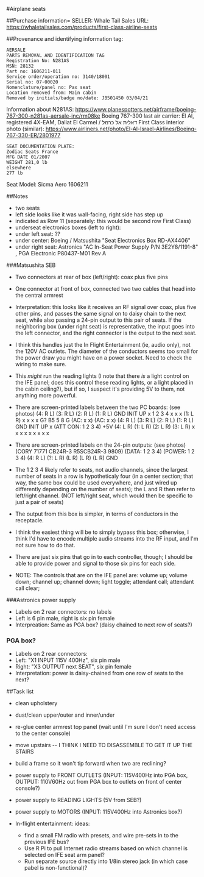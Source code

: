 #Airplane seats

##Purchase information=
SELLER: Whale Tail Sales
URL: https://whaletailsales.com/products/first-class-airline-seats

##Provenance and identifying information
tag:

```
AERSALE
PARTS REMOVAL AND IDENTIFICATION TAG
Registration No: N281AS
MSN: 28132
Part no: 1606211-011
Service order/operation no: 3140/18001
Serial no: 07-00020
Nomenclature/panel no: Pax seat
Location removed from: Main cabin
Removed by initials/badge no/date: JB501450 03/04/21
```
Information about N281AS:
https://www.planespotters.net/airframe/boeing-767-300-n281as-aersale-inc/rm08ke
Boeing 767-300
last air carrier: El Al, registered 4X-EAM, Daliat El Carmel / דאלית אל כרמל
First Class interior photo (similar):
https://www.airliners.net/photo/El-Al-Israel-Airlines/Boeing-767-330-ER/2801977


```
SEAT DOCUMENTATION PLATE:
Zodiac Seats France
MFG DATE 01/2007
WEIGHT 281,0 lb
elsewhere
277 lb
```

Seat Model: Sicma Aero 1606211

##Notes
* two seats
* left side looks like it was wall-facing, right side has step up
* indicated as Row 11 (separately: this would be second row First Class)
* underseat electronics boxes (left to right):
 * under left seat: ??
 * under center: Boeing / Matsushita "Seat Electronics Box RD-AX4406"
 * under right seat: Astronics "AC In-Seat Power Supply P/N 3E2Y8/1191-8" , PGA Electronic P80437-M01 Rev A

###Matsushita SEB
* Two connectors at rear of box (left/right): coax plus five pins
* One connector at front of box, connected two two cables that head into the central armrest
* Interpretation: this looks like it receives an RF signal over coax, plus five other pins, and passes the same signal on to daisy chain to the next seat, while also passing a 24-pin output to this pair of seats. If the neighboring box (under right seat) is representative, the input goes into the left connector, and the right connector is the output to the next seat.
* I think this handles just the In Flight Entertainment (ie, audio only), not the 120V AC outlets. The diameter of the conductors seems too small for the power draw you might have on a power socket. Need to check the wiring to make sure.
* This *might* run the reading lights (I note that there *is* a light control on the IFE panel; does this control these reading lights, or a light placed in the cabin ceiling?), but if so, I suspect it's providing 5V to them, not anything more powerful.
* There are screen-printed labels between the two PC boards: (see photos)
(4: R L) (3: R L) (2: R L) (1: R L) GND INIT UP x 1 2 3 4 x x x (1: L R) x x x x G? B5 5 8 G (AC: x x) (AC: x x)
(4: R L) (3: R L) (2: R L) (1: R L) GND INIT UP x (ATT CON: 1 2 3 4) +5V (4: L R) (1: L R) (2: L R) (3: L R) x x x x x x x x x
* There are screen-printed labels on the 24-pin outputs: (see photos)(CORY 71771 CB24R-3 R5SCB24R-3 9809)
(DATA: 1 2 3 4) (POWER: 1 2 3 4) (4: R L) (?: L R) (L R) (L R) (L R) GND
* The 1 2 3 4 likely refer to seats, not audio channels, since the largest number of seats in a row is hypotheticaly four (in a center section; that way, the same box could be used everywhere, and just wired up differently depending on the number of seats); the L and R then refer to left/right channel. (NOT left/right seat, which would then be specific to just a pair of seats)

* The output from this box is simpler, in terms of conductors in the receptacle. 
* I think the easiest thing will be to simply bypass this box; otherwise, I think I'd have to encode multiple audio streams into the RF input, and I'm not sure how to do that.
* There are just six pins that go in to each controller, though; I should be able to provide power and signal to those six pins for each side.

* NOTE: The controls that are on the IFE panel are: volume up; volume down; channel up; channel down; light toggle; attendant call; attendant call clear;

###Astronics power supply

* Labels on 2 rear connectors: no labels
* Left is 6 pin male, right is six pin female
* Interpreation: Same as PGA box? (daisy chained to next row of seats?)

### PGA box?

* Labels on 2 rear connectors:
* Left: "X1 INPUT 115V 400Hz", six pin male
* Right: "X3 OUTPUT next SEAT", six pin female
* Interpretation: power is daisy-chained from one row of seats to the next?

##Task list

* clean upholstery

* dust/clean upper/outer and inner/under

* re-glue center armrest top panel
(wait until I'm sure I don't need access to the center console)

* move upstairs -- I THINK I NEED TO DISASSEMBLE TO GET IT UP THE STAIRS

* build a frame so it won't tip forward when two are reclining?

* power supply to FRONT OUTLETS (INPUT: 115V400Hz into PGA box, OUTPUT: 110V60Hz out from PGA box to outlets on front of center console?)

* power supply to READING LIGHTS (5V from SEB?)

* power supply to MOTORS (INPUT: 115V400Hz into Astronics box?)

* In-flight entertainment:
ideas:
  * find a small FM radio with presets, and wire pre-sets in to the previous IFE bus?
  * Use R Pi to pull Internet radio streams based on which channel is selected on IFE seat arm panel?
  * Run separate source directly into 1/8in stereo jack (in which case pabel is non-functional)?
